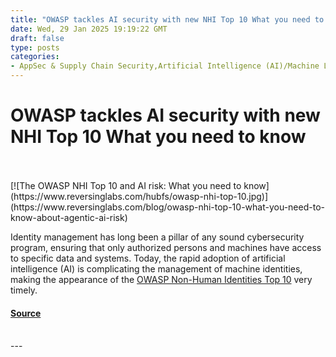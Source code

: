 ```yaml
---
title: "OWASP tackles AI security with new NHI Top 10 What you need to know"
date: Wed, 29 Jan 2025 19:19:22 GMT
draft: false
type: posts
categories: 
- AppSec & Supply Chain Security,Artificial Intelligence (AI)/Machine Learning (ML)
---
```

# OWASP tackles AI security with new NHI Top 10 What you need to know

<br/>

<br/>
[![The OWASP NHI Top 10 and AI risk: What you need to know](https://www.reversinglabs.com/hubfs/owasp-nhi-top-10.jpg)](https://www.reversinglabs.com/blog/owasp-nhi-top-10-what-you-need-to-know-about-agentic-ai-risk)

Identity management has long been a pillar of any sound cybersecurity program, ensuring that only authorized persons and machines have access to specific data and systems. Today, the rapid adoption of artificial intelligence (AI) is complicating the management of machine identities, making the appearance of the [OWASP Non-Human Identities Top 10](https://owasp.org/www-project-non-human-identities-top-10/) very timely.

#### [Source](https://www.reversinglabs.com/blog/owasp-nhi-top-10-what-you-need-to-know-about-agentic-ai-risk)

<br/>
---
